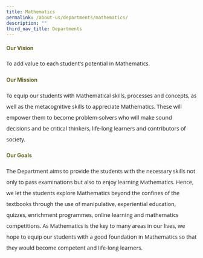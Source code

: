 ```yaml
---
title: Mathematics
permalink: /about-us/departments/mathematics/
description: ""
third_nav_title: Departments
---
```

<h4 style="color:#635f1a;font-weight:bold">Our Vision</h4>
<p style="font-size:14.5px; line-height:2;margin-top:15px; font-family:Open Sans">To add value to each student's potential in Mathematics.</p>


<h4 style="color:#635f1a;font-weight:bold">Our Mission</h4>
<p style="font-size:14.5px; line-height:2;margin-top:15px; font-family:Open Sans">To equip our students with Mathematical skills, processes and concepts, as well as the metacognitive skills to appreciate Mathematics. These will empower them to become problem-solvers who will make sound decisions and be critical thinkers, life-long learners and contributors of society.</p>



<h4 style="color:#635f1a;font-weight:bold">Our Goals</strong></h4>
<p style="font-size:14.5px; line-height:2;margin-top:15px; font-family:Open Sans">The Department aims to provide the students with the necessary skills not only to pass examinations but also to enjoy learning Mathematics. Hence, we let the students explore Mathematics beyond the confines of the textbooks through the use of manipulative, experiential education, quizzes, enrichment programmes, online learning and mathematics competitions. As Mathematics is the key to many areas in our lives, we hope to equip our students with a good foundation in Mathematics so that they would become competent and life-long learners.</p>